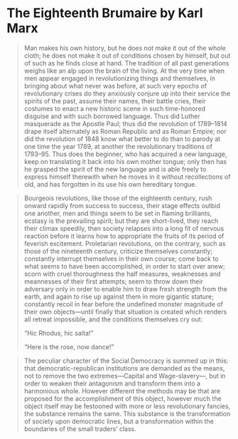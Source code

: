 # The Eighteenth Brumaire by Karl Marx #
> Man makes his own history, but he does not make it out of the whole cloth; he does not make it out of conditions chosen by himself, but out of such as he finds close at hand. The tradition of all past generations weighs like an alp upon the brain of the living. At the very time when men appear engaged in revolutionizing things and themselves, in bringing about what never was before, at such very epochs of revolutionary crises do they anxiously conjure up into their service the spirits of the past, assume their names, their battle cries, their costumes to enact a new historic scene in such time-honored disguise and with such borrowed language. Thus did Luther masquerade as the Apostle Paul; thus did the revolution of 1789–1814 drape itself alternately as Roman Republic and as Roman Empire; nor did the revolution of 1848 know what better to do than to parody at one time the year 1789, at another the revolutionary traditions of 1793–95. Thus does the beginner, who has acquired a new language, keep on translating it back into his own mother tongue; only then has he grasped the spirit of the new language and is able freely to express himself therewith when he moves in it without recollections of old, and has forgotten in its use his own hereditary tongue.  
>

> Bourgeois revolutions, like those of the eighteenth century, rush onward rapidly from success to success, their stage effects outbid one another, men and things seem to be set in flaming brilliants, ecstasy is the prevailing spirit; but they are short-lived, they reach their climax speedily, then society relapses into a long fit of nervous reaction before it learns how to appropriate the fruits of its period of feverish excitement. Proletarian revolutions, on the contrary, such as those of the nineteenth century, criticize themselves constantly; constantly interrupt themselves in their own course; come back to what seems to have been accomplished, in order to start over anew; scorn with cruel thoroughness the half measures, weaknesses and meannesses of their first attempts; seem to throw down their adversary only in order to enable him to draw fresh strength from the earth, and again to rise up against them in more gigantic stature; constantly recoil in fear before the undefined monster magnitude of their own objects—until finally that situation is created which renders all retreat impossible, and the conditions themselves cry out:  
>
> “Hic Rhodus, hic salta!”  
>
> “Here is the rose, now dance!”  
>

> The peculiar character of the Social Democracy is summed up in this: that democratic-republican institutions are demanded as the means, not to remove the two extremes—Capital and Wage-slavery—, but in order to weaken their antagonism and transform them into a harmonious whole. However different the methods may be that are proposed for the accomplishment of this object, however much the object itself may be festooned with more or less revolutionary fancies, the substance remains the same. This substance is the transformation of society upon democratic lines, but a transformation within the boundaries of the small traders’ class.  
>
